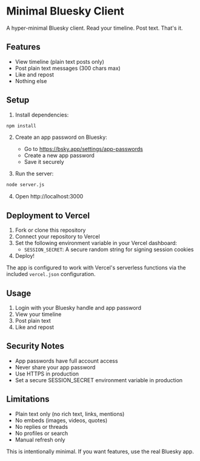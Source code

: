 # Minimal Bluesky Client

A hyper-minimal Bluesky client. Read your timeline. Post text. That's it.

## Features

- View timeline (plain text posts only)
- Post plain text messages (300 chars max)
- Like and repost
- Nothing else

## Setup

1. Install dependencies:

```bash
npm install
```

2. Create an app password on Bluesky:

   - Go to https://bsky.app/settings/app-passwords
   - Create a new app password
   - Save it securely

3. Run the server:

```bash
node server.js
```

4. Open http://localhost:3000

## Deployment to Vercel

1. Fork or clone this repository
2. Connect your repository to Vercel
3. Set the following environment variable in your Vercel dashboard:
   - `SESSION_SECRET`: A secure random string for signing session cookies
4. Deploy!

The app is configured to work with Vercel's serverless functions via the included `vercel.json` configuration.

## Usage

1. Login with your Bluesky handle and app password
2. View your timeline
3. Post plain text
4. Like and repost

## Security Notes

- App passwords have full account access
- Never share your app password
- Use HTTPS in production
- Set a secure SESSION_SECRET environment variable in production

## Limitations

- Plain text only (no rich text, links, mentions)
- No embeds (images, videos, quotes)
- No replies or threads
- No profiles or search
- Manual refresh only

This is intentionally minimal. If you want features, use the real Bluesky app.
